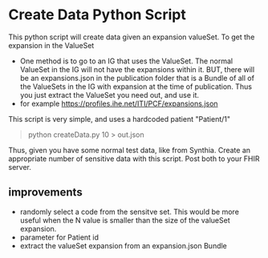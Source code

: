 # Create Data Python Script

This python script will create data given an expansion valueSet. To get the expansion in the ValueSet

- One method is to go to an IG that uses the ValueSet. The normal ValueSet in the IG will not have the expansions within it. BUT, there will be an expansions.json in the publication folder that is a Bundle of all of the ValueSets in the IG with expansion at the time of publication. Thus you just extract the ValueSet you need out, and use it.
- for example https://profiles.ihe.net/ITI/PCF/expansions.json
  
This script is very simple, and uses a hardcoded patient "Patient/1"

> python createData.py 10 > out.json

Thus, given you have some normal test data, like from Synthia. Create an appropriate number of sensitive data with this script. Post both to your FHIR server.

## improvements

- randomly select a code from the sensitve set. This would be more useful when the N value is smaller than the size of the valueSet expansion.
- parameter for Patient id
- extract the valueSet expansion from an expansion.json Bundle

